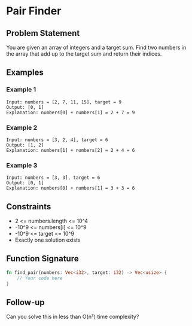 # Pair Finder

## Problem Statement
You are given an array of integers and a target sum. Find two numbers in the array that add up to the target sum and return their indices. 

## Examples

### Example 1
```
Input: numbers = [2, 7, 11, 15], target = 9
Output: [0, 1]
Explanation: numbers[0] + numbers[1] = 2 + 7 = 9
```

### Example 2
```
Input: numbers = [3, 2, 4], target = 6
Output: [1, 2]
Explanation: numbers[1] + numbers[2] = 2 + 4 = 6
```

### Example 3
```
Input: numbers = [3, 3], target = 6
Output: [0, 1]
Explanation: numbers[0] + numbers[1] = 3 + 3 = 6
```

## Constraints
- 2 <= numbers.length <= 10^4
- -10^9 <= numbers[i] <= 10^9
- -10^9 <= target <= 10^9
- Exactly one solution exists

## Function Signature
```rust
fn find_pair(numbers: Vec<i32>, target: i32) -> Vec<usize> {
    // Your code here
}
```

## Follow-up
Can you solve this in less than O(n²) time complexity?